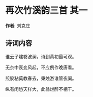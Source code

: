 # 再次竹溪韵三首  其一

**作者**: 刘克庄

## 诗词内容

谁云子建卷波澜，诗到黄初最可观。

无奈中衰变风起，不应例作晚唐看。

煎胶粘莫教春去，秉烛游谁管夜阑。

纵有闲愁天样大，此翁烂醉不相干。

